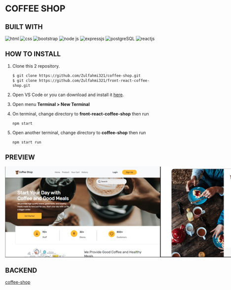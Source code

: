 # COFFEE SHOP

## BUILT WITH

![html](https://img.shields.io/badge/html-5-orange)
![css](https://img.shields.io/badge/css-3-blue)
![bootstrap](https://img.shields.io/badge/bootstrap-5.2-blue)
![node js](https://img.shields.io/badge/nodejs-18-green)
![expressjs](https://img.shields.io/badge/expressjs-4-lightgrey)
![postgreSQL](https://img.shields.io/badge/postgreSQL-14-orange)
![reactjs](https://img.shields.io/badge/reactjs-18-blue)


## HOW TO INSTALL
1. Clone this 2 repository.
    ```
    $ git clone https://github.com/Zulfahmi321/coffee-shop.git
    $ git clone https://github.com/Zulfahmi321/front-react-coffee-shop.git
    ```
2. Open VS Code or you can download and install it [here](https://code.visualstudio.com/).
3. Open menu **Terminal > New Terminal**

4. On terminal, change directory to **front-react-coffee-shop** then run 
    ```
    npm start
    ```

5. Open another terminal, change directory to **coffee-shop** then run
    ```
    npm start run

## PREVIEW
<div style="display:flex">
<img src="./src/assets/page/home.png" style="width: 400px height: 400px">
<img src="./src/assets/page/login.png" style="width: 200px height: 400px">
<img src="./src/assets/page/profil.png" style="width: 200px height: 400px">
</div>

## BACKEND
[coffee-shop](https://github.com/Zulfahmi321/coffee-shop.git)